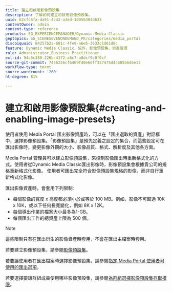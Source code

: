 ```yaml
---
title: 建立和啟用影像預設集
description: 了解如何建立和啟用影像預設集。
uuid: 62cfc6fa-da91-4c42-a3ed-10956384d633
contentOwner: admin
content-type: reference
products: SG_EXPERIENCEMANAGER/Dynamic-Media-Classic
geptopics: SG_SCENESEVENONDEMAND_PK/categories/media_portal
discoiquuid: 84257b2a-681c-4fe9-a6e5-3633c1d61d8c
feature: Dynamic Media Classic，協作，影像預設集，資產管理
role: Administrator,Business Practitioner
exl-id: 94c6c388-226b-4172-a6c7-a8dcf9c0f0cf
source-git-commit: 7456226cf6469f40e66ff327475d4c605b6d6e13
workflow-type: tm+mt
source-wordcount: '260'
ht-degree: 81%

---
```


# 建立和啟用影像預設集{#creating-and-enabling-image-presets}

使用者使用 Media Portal 匯出影像資產時，可以在「匯出選取的資產」對話框中，選擇影像預設集。「影像預設集」是預先定義之設定的集合，而這些設定可在匯出影像時，變更影像外觀的大小、影像品質、格式、解析度及其他各方面。

Media Portal 管理員可以建立影像預設集，來控制影像匯出時重新格式化的方式。使用者從Dynamic Media Classic匯出影像時，影像預設集會根據貴公司的規格重新格式化影像。 使用者可匯出完全符合影像預設集規格的影像，而非自行重新格式化影像。

匯出影像資產時，會套用下列限制:

* 每個影像的寬度 x 高度都必須小於或等於 100 MB。例如，影像不可超過 10K x 10K，或以下任何長寬變化，例如 8K x 12K。
* 每個導出作業的檔案大小最多為1-GB。
* 每個匯出工作的總資產上限為 500 個。

>[!NOTE]
>
>這些限制只有在匯出衍生的影像資產時套用，不會在匯出主檔案時套用。

若要建立影像預設集，請參閱[影像預設集](application-setup.md#image_presets)。

若要讓使用者在匯出檔案時選擇影像預設集，請參閱[指定 Media Portal 使用者可使用的匯出選項](specifying-export-options-available-media.md#specifying_export_options_available_to_media_portal_users)。

若要選擇要讓群組成員使用哪些影像預設集，請參閱[為群組選擇影像預設集存取權限](creating-media-portal-groups.md#choosing_image_preset_access_permissions_for_a_group)。
